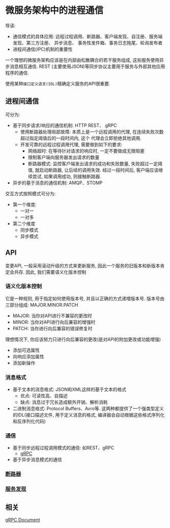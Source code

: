 # 微服务架构中的进程通信

导读: 
- 通信模式的具体应用: 远程过程调用、断路器、客户端发现、自注册、服务端发现、第三方注册、 异步消息、
事务性发件箱、事务日志拖尾、轮询发布者
- 进程间通信(IPC)机制的重要性

一个理想的微服务架构应该是在内部由松散耦合的若干服务组成, 这些服务使用异步消息相互通信. REST
(主要使用JSON)等同步协议主要用于服务与外部其他应用程序的通信.

使用某种`接口定义语言(IDL)`精确定义服务的API很重要.

## 进程间通信

可分为:
- 基于同步请求/响应的通信机制: HTTP REST、 gRPC
    - 使用断路器处理局部故障: 本质上是一个远程调用的代理, 在连续失败次数超过指定阈值后的一段时间内, 这个
    代理会立即拒绝其他调用.
    - 开发可靠的远程过程调用代理, 需要做到如下的要求:
        - 网络超时: 在等待针对请求的响应时, 一定不要做成无限阻塞
        - 限制客户端向服务器发出请求的数量
        - 断路器模式: 监控客户端发出请求的成功和失败数量, 失败超过一定阈值, 就启动断路器, 让后续的调用失效. 
        经过一段时间后, 客户端应该继续尝试, 如果调用成功, 则接触断路器.
- 异步的基于消息的通信机制: AMQP、STOMP

交互方式按照模式可分为:
- 第一个维度: 
    - 一对一
    - 一对多
- 第二个维度
    - 同步模式
    - 异步模式
    
## API
变更API, 一般采用滚动升级的方式来更新服务, 因此一个服务的旧版本和新版本肯定会共存. 因此, 我们需要语义化版本控制

### 语义化版本控制

它是一种规则, 用于指定如何使用版本号, 并且以正确的方式递增版本号. 版本号由三部分组成: MAJOR.MINOR.PATCH
- MAJOR: 当你对API进行不兼容的更改时
- MINOR: 当你对API进行向后兼容的增强时
- PATCH: 当你进行向后兼容的错误修复时

理想情况下, 你应该努力只进行向后兼容的更改(是对API的附加更改或功能增强)
- 添加可选属性
- 向响应添加属性
- 添加新操作
    
### 消息格式
- 基于文本的消息格式: JSON和XML这样的基于文本的格式
    - 优点: 可读性高、自描述
    - 缺点: 消息过于冗长造成额外开销、解析消耗
- 二进制消息格式: Protocol Buffers、Avro等.  这两种都提供了一个强类型定义的IDL(接口描述文件, 
用于定义消息的格式, 编译器会自动根据这些格式序列化和反序列化代码)


### 通信
- 基于同步远程过程调用模式的通信: 如REST、gRPC
    - [gRPC](../../code/chapter3/grpcExample/README.md)
- 基于异步消息模式的通信

### [断路器](../../../project/CircuitAndHystrix/README.md)

### [服务发现](Service-discovery.md)

## 相关

[gRPC Document](https://www.grpc.io/docs/)